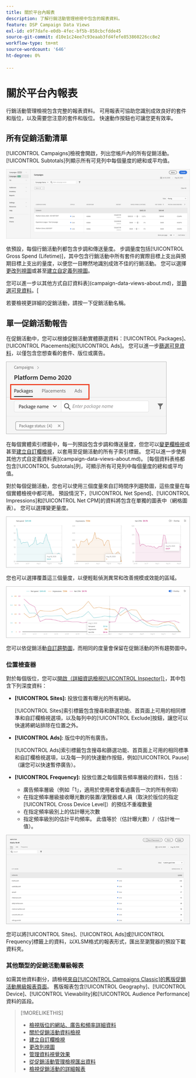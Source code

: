 ```yaml
---
title: 關於平台內報表
description: 了解行銷活動管理檢視中包含的報表資料。
feature: DSP Campaign Data Views
exl-id: e9f7dafe-e0db-4fec-bf5b-858cbcfdde45
source-git-commit: d10e1c24ee7c93eaab3fd4fefe853860226cc8e2
workflow-type: tm+mt
source-wordcount: '646'
ht-degree: 0%

---
```


# 關於平台內報表

<!-- rename "About Performance Reports in Campaign Management Views?" -->
行銷活動管理檢視包含完整的報表資料。 可用報表可協助您識別成效良好的套件和版位，以及需要您注意的套件和版位。 快速動作按鈕也可讓您更有效率。

## 所有促銷活動清單

[!UICONTROL Campaigns]檢視會開啟，列出您帳戶內的所有促銷活動。 [!UICONTROL Subtotals]列顯示所有可見列中每個量度的總和或平均值。

![行銷活動清單](/help/dsp/assets/campaigns-list.png)

依預設，每個行銷活動列都包含步調和傳送量度。 步調量度包括[!UICONTROL Gross Spend (Lifetime)]，其中包含行銷活動中所有套件的實際目標上支出與預期目標上支出的量度，以便您一目瞭然地識別成效不佳的行銷活動。 您可以選擇[更改列視圖](column-view-change.md)或甚至[建立自定義列視圖](column-view-create.md)。

您可以進一步以其他方式自訂資料表](campaign-data-views-about.md)，並[篩選可見資料](campaign-data-filter.md)。[

若要檢視更詳細的促銷活動，請按一下促銷活動名稱。

## 單一促銷活動報告

在促銷活動中，您可以根據促銷活動實體篩選資料：[!UICONTROL Packages]、[!UICONTROL Placements]和[!UICONTROL Ads]。 您可以進一步[篩選可見資料](campaign-data-filter.md)，以僅包含您想查看的套件、版位或廣告。

![促銷活動實體索引標籤](/help/dsp/assets/campaign-subtabs.png)

在每個實體索引標籤中，每一列預設包含步調和傳送量度，但您可以[變更欄檢視](column-view-change.md)或甚至[建立自訂欄檢視](column-view-create.md)，以套用至促銷活動的所有子索引標籤。 您可以進一步使用其他方式自定義資料表](campaign-data-views-about.md)。 [每個資料表格都包含[!UICONTROL Subtotals]列，可顯示所有可見列中每個量度的總和或平均值。

對於每個促銷活動，您也可以使用三個度量來自訂時間序列趨勢圖，這些度量在每個實體檢視中都可用。 預設情況下，[!UICONTROL Net Spend]、[!UICONTROL Impressions]和[!UICONTROL Net CPM]的資料將包含在單獨的圖表中（網格圖表）。 您可以選擇變更量度。

![三個度量的獨立趨勢圖](/help/dsp/assets/trend-chart-separate.png)

您也可以選擇覆蓋這三個量度，以便輕鬆偵測異常和改善規模或效能的區域。

![覆蓋圖趨勢圖](/help/dsp/assets/trend-chart.png)

您可以依促銷活動[自訂趨勢圖](campaign-data-visualization-manage.md)，而相同的度量會保留在促銷活動的所有趨勢圖中。

### 位置檢查器

對於每個版位，您可以[開啟（詳細資訊檢視[!UICONTROL Inspector]）](placement-details-view.md)，其中包含下列深度資料：

* **[!UICONTROL Sites]:** 投放位置有曝光的所有網站。

   [!UICONTROL Sites]索引標籤包含搜尋和篩選功能、首頁面上可用的相同標準和自訂欄檢視選項，以及每列中的[!UICONTROL Exclude]按鈕，讓您可以快速將網站排除在位置之外。

* **[!UICONTROL Ads]:** 版位中的所有廣告。

   [!UICONTROL Ads]索引標籤包含搜尋和篩選功能、首頁面上可用的相同標準和自訂欄檢視選項，以及每一列的快速動作按鈕，例如[!UICONTROL Pause]（讓您可以快速暫停廣告）。

* **[!UICONTROL Frequency]:** 投放位置之每個廣告頻率層級的資料，包括：
   * 廣告頻率層級（例如「1」，適用於使用者曾看過廣告一次的所有例項）
   * 在指定頻率層級接收曝光數的裝置/瀏覽器或人員（取決於版位的指定[!UICONTROL Cross Device Level]）的預估不重複數量
   * 在指定頻率級別上的估計曝光次數
   * 指定頻率級別的估計平均頻率。 此值等於（估計曝光數）/（估計唯一值）。

![位置檢查器](/help/dsp/assets/placement-inspector-sites.png)

您可以將[!UICONTROL Sites]、[!UICONTROL Ads]或[!UICONTROL Frequency]標籤上的資料，以XLSM格式的報表形式，匯出至瀏覽器的預設下載資料夾。

### 其他類型的促銷活動層級報表

如需其他資料劃分，請檢視[來自[!UICONTROL Campaigns Classic]的舊版促銷活動層級報表頁面](/help/dsp/campaign-management/campaigns/campaign-view-report.md)。 舊版報表包含[!UICONTROL Geography]、[!UICONTROL Device]、[!UICONTROL Viewability]和[!UICONTROL Audience Performance]資料的區段。

>[!MORELIKETHIS]
>
>* [檢視版位的網站、廣告和頻率詳細資料](placement-details-view.md)
>* [關於促銷活動資料檢視](campaign-data-views-about.md)
>* [建立自訂欄檢視](column-view-create.md)
>* [更改列視圖](column-view-change.md)
>* [管理資料視覺效果](campaign-data-visualization-manage.md)
>* [從促銷活動管理檢視匯出資料](campaign-export-data.md)
>* [檢視促銷活動的詳細報表](/help/dsp/campaign-management/campaigns/campaign-view-report.md)

